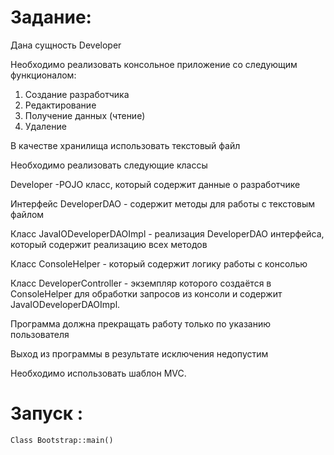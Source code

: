 ﻿# Задание:

Дана сущность Developer

Необходимо реализовать консольное приложение со следующим функционалом:

1. Создание разработчика
2. Редактирование
3. Получение данных (чтение)
4. Удаление

В качестве хранилища использовать текстовый файл

Необходимо реализовать следующие классы

Developer -POJO класс, который содержит данные о разработчике

Интерфейс DeveloperDAO - содержит методы для работы с текстовым файлом

Класс JavaIODeveloperDAOImpl - реализация DeveloperDAO интерфейса, который содержит реализацию всех методов

Класс ConsoleHelper - который содержит логику работы с консолью

Класс DeveloperController - экземпляр которого создаётся в ConsoleHelper для обработки запросов из консоли и содержит JavaIODeveloperDAOImpl.

Программа должна прекращать работу только по указанию пользователя

Выход из программы в результате исключения недопустим

Необходимо использовать шаблон MVC.

# Запуск :

`Class Bootstrap::main()`